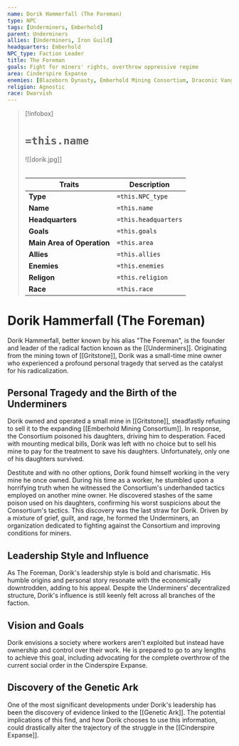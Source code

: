 ```yaml
---
name: Dorik Hammerfall (The Foreman) 
type: NPC 
tags: [Underminers, Emberhold] 
parent: Underminers 
allies: [Underminers, Iron Guild] 
headquarters: Emberhold 
NPC_type: Faction Leader 
title: The Foreman 
goals: Fight for miners' rights, overthrow oppressive regime 
area: Cinderspire Expanse 
enemies: [Blazeborn Dynasty, Emberhold Mining Consortium, Draconic Vanguard] 
religion: Agnostic 
race: Dwarvish
---
```

> [!infobox]
> # `=this.name`
> ![[dorik.jpg]]
> ######
> | Traits         | Description                                                                                                                           |
> | -------------- | ------------------------------------------------------------------------------------------------------------------------------------- |
> | **Type** | `=this.NPC_type` |
> | **Name** | `=this.name` |
> | **Headquarters** | `=this.headquarters` |
> | **Goals** | `=this.goals` |
> | **Main Area of Operation** | `=this.area` |
> | **Allies** | `=this.allies` |
> | **Enemies** | `=this.enemies` |
> | **Religon** | `=this.religion`|
> |**Race**|`=this.race`|
# Dorik Hammerfall (The Foreman)

Dorik Hammerfall, better known by his alias "The Foreman", is the founder and leader of the radical faction known as the [[Underminers]]. Originating from the mining town of [[Gritstone]], Dorik was a small-time mine owner who experienced a profound personal tragedy that served as the catalyst for his radicalization.

## Personal Tragedy and the Birth of the Underminers

Dorik owned and operated a small mine in [[Gritstone]], steadfastly refusing to sell it to the expanding [[Emberhold Mining Consortium]]. In response, the Consortium poisoned his daughters, driving him to desperation. Faced with mounting medical bills, Dorik was left with no choice but to sell his mine to pay for the treatment to save his daughters. Unfortunately, only one of his daughters survived.

Destitute and with no other options, Dorik found himself working in the very mine he once owned. During his time as a worker, he stumbled upon a horrifying truth when he witnessed the Consortium's underhanded tactics employed on another mine owner. He discovered stashes of the same poison used on his daughters, confirming his worst suspicions about the Consortium's tactics. This discovery was the last straw for Dorik. Driven by a mixture of grief, guilt, and rage, he formed the Underminers, an organization dedicated to fighting against the Consortium and improving conditions for miners.

## Leadership Style and Influence

As The Foreman, Dorik's leadership style is bold and charismatic. His humble origins and personal story resonate with the economically downtrodden, adding to his appeal. Despite the Underminers' decentralized structure, Dorik's influence is still keenly felt across all branches of the faction.

## Vision and Goals

Dorik envisions a society where workers aren't exploited but instead have ownership and control over their work. He is prepared to go to any lengths to achieve this goal, including advocating for the complete overthrow of the current social order in the Cinderspire Expanse.

## Discovery of the Genetic Ark

One of the most significant developments under Dorik's leadership has been the discovery of evidence linked to the [[Genetic Ark]]. The potential implications of this find, and how Dorik chooses to use this information, could drastically alter the trajectory of the struggle in the [[Cinderspire Expanse]].